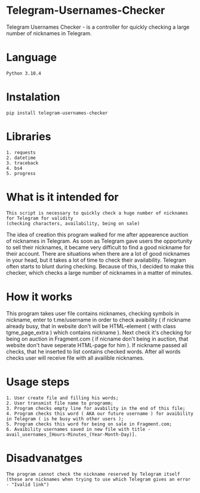 # Telegram-Usernames-Checker
Telegram Usernames Checker - is a controller for quickly checking a large number of nicknames in Telegram.

# Language
    Python 3.10.4
    
# Instalation
    pip install telegram-usernames-checker
    
# Libraries
    1. requests
    2. datetime
    3. traceback
    4. bs4
    5. progress

# What is it intended for
    This script is necessary to quickly check a huge number of nicknames for Telegram for validity 
    (checking characters, availability, being on sale)
    
The idea of creation this program walked for me after appearence auction of nicknames in Telegram. As soon as Telegram gave users the opportunity to sell their nicknames, it became very difficult to find a good nickname for their account. There are situations when there are a lot of good nicknames in your head, but it takes a lot of time to check their availability. Telegram often starts to blunt during checking. Because of this, I decided to make this checker, which checks a large number of nicknames in a matter of minutes.
    
# How it works

This program takes user file contains nicknames, checking symbols in nickname, enter to t.me/username in order to check avaibility ( if nickname already busy, that in website don't will be HTML-element ( with class tgme_page_extra ) which contains nickname ). Next check it's checking for being on auction in Fragment.com ( if nicname don't being in auction, that website don't have seperate HTML-page for him ). If nickname passed all checks, that he inserted to list contains checked words. After all words checks user will receive file with all availible nicknames.
    
# Usage steps
    1. User create file and filling his words;
    2. User transmist file name to programm;
    3. Program checks empty line for avability in the end of this file;
    4. Program checks this word ( AKA our future username ) for avaibility in Telegram ( is he busy with other users );
    5. Program checks this word for being on sale in Fragment.com;
    6. Avaibility usernames saved in new file with title - avail_usernames_[Hours-Minutes_(Year-Month-Day)].
	
# Disadvanatges

	The program cannot check the nickname reserved by Telegram itself (these are nicknames when trying to use which Telegram gives an error - "Ivalid link")
